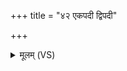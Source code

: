 +++
title = "४२ एकपदी द्विपदी"

+++
<details><summary>मूलम् (VS)</summary>

एक॑पदी द्वि॒पदी॒ सा चतु॑ष्पद्य॒ष्टाप॑दी॒ नव॑पदी बभू॒वुषी॑। स॒हस्रा॑क्षरा॒ भुव॑नस्य प॒ङ्क्तिस्तस्याः॑ समु॒द्रा अधि॒ वि क्ष॑रन्ति ॥
</details>